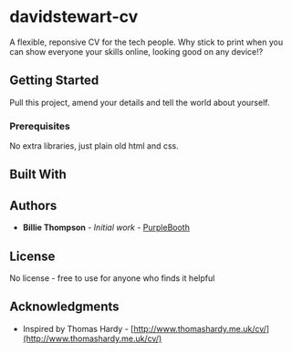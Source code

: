 # davidstewart-cv

A flexible, reponsive CV for the tech people. Why stick to print when you can show everyone your skills online, looking good on any device!?

## Getting Started

Pull this project, amend your details and tell the world about yourself.

### Prerequisites

No extra libraries, just plain old html and css.

## Built With

## Authors

* **Billie Thompson** - *Initial work* - [PurpleBooth](https://github.com/PurpleBooth)

## License

No license - free to use for anyone who finds it helpful

## Acknowledgments

* Inspired by Thomas Hardy - [http://www.thomashardy.me.uk/cv/](http://www.thomashardy.me.uk/cv/)

